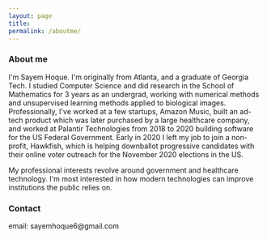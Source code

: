 ```yaml
---
layout: page
title:
permalink: /aboutme/
---
```

<body onload="start()">

<h3>
About me
</h3>

<p>I'm Sayem Hoque. I'm originally from Atlanta, and a graduate of Georgia Tech. I studied Computer Science and did research in the School of Mathematics for 3 years as an undergrad, working with numerical methods and unsupervised learning methods applied to biological images. Professionally, I've worked at a few startups, Amazon Music, built an ad-tech product which was later purchased by a large healthcare company, and worked at Palantir Technologies from 2018 to 2020 building software for the US Federal Government. Early in 2020 I left my job to join a non-profit, Hawkfish, which is helping downballot progressive candidates with their online voter outreach for the November 2020 elections in the US.
</p>
<p>
My professional interests revolve around government and healthcare technology. I'm most interested in how modern technologies can improve institutions the public relies on.
</p>

<h3>
Contact
</h3>
<p>
email: sayemhoque6@gmail.com <br>
</p>